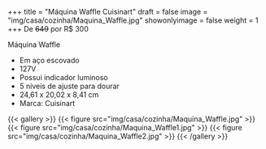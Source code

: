 +++
title = "Máquina Waffle Cuisinart"
draft = false
image = "img/casa/cozinha/Maquina_Waffle.jpg"
showonlyimage = false
weight = 1
+++
De ~~649~~ por <span class="price">R$ 300</span>

<!--more-->

Máquina Waffle	

- Em aço escovado
- 127V
- Possui indicador luminoso
- 5 níveis de ajuste para dourar
- 24,61 x 20,02 x 8,41 cm	
- Marca: Cuisinart

{{< gallery >}}
{{< figure src="img/casa/cozinha/Maquina_Waffle.jpg" >}}
{{< figure src="img/casa/cozinha/Maquina_Waffle1.jpg" >}}
{{< figure src="img/casa/cozinha/Maquina_Waffle2.jpg" >}}
{{< /gallery >}}

